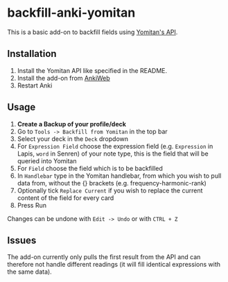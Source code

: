 # backfill-anki-yomitan

This is a basic add-on to backfill fields using [Yomitan's API](https://github.com/Kuuuube/yomitan-api).
## Installation
1. Install the Yomitan API like specified in the README.
2. Install the add-on from [AnkiWeb](https://ankiweb.net/shared/info/1184164376)
3. Restart Anki

## Usage
1. **Create a Backup of your profile/deck**
2. Go to `Tools -> Backfill from Yomitan` in the top bar
3. Select your deck in the `Deck` dropdown
4. For `Expression Field` choose the expression field (e.g. `Expression` in Lapis, `word` in Senren) of your note type, this is the field that will be queried into Yomitan
5. For `Field` choose the field which is to be backfilled
6. In `Handlebar` type in the Yomitan handlebar, from which you wish to pull data from, without the {} brackets (e.g. frequency-harmonic-rank) 
7. Optionally tick `Replace Current` if you wish to replace the current content of the field for every card
8. Press Run

Changes can be undone with `Edit -> Undo` or with `CTRL + Z`

## Issues
The add-on currently only pulls the first result from the API and can therefore not handle different readings (it will fill identical expressions with the same data).
